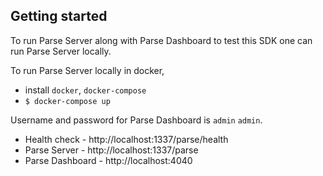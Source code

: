 ## Getting started
To run Parse Server along with Parse Dashboard to test this SDK one can run
Parse Server locally.

To run Parse Server locally in docker,

- install `docker`, `docker-compose`
- `$ docker-compose up`

Username and password for Parse Dashboard is `admin` `admin`.

- Health check    - http://localhost:1337/parse/health
- Parse Server    - http://localhost:1337/parse
- Parse Dashboard - http://localhost:4040